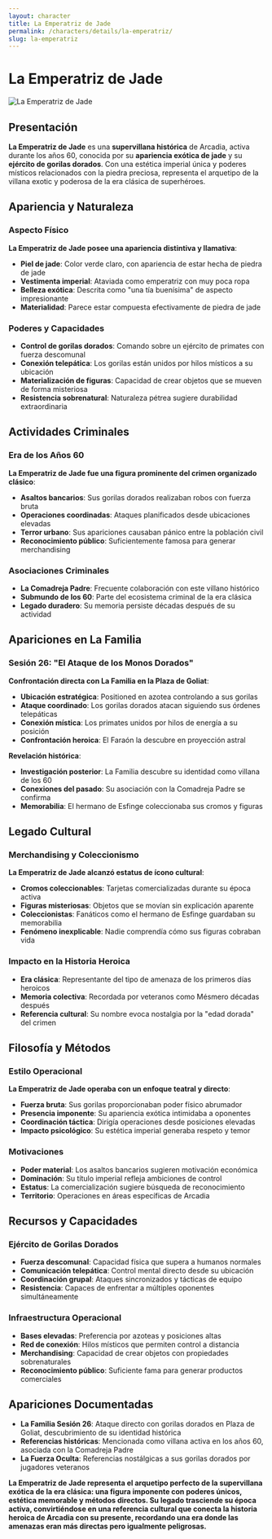 ```yaml
---
layout: character
title: La Emperatriz de Jade
permalink: /characters/details/la-emperatriz/
slug: la-emperatriz
---
```


# La Emperatriz de Jade

<div class="character-image">
<img src="{{ site.baseurl }}/assets/img/characters/\la-emperatriz.png" alt="La Emperatriz de Jade" class="character-portrait">
</div>

## Presentación
**La Emperatriz de Jade** es una **supervillana histórica** de Arcadia, activa durante los años 60, conocida por su **apariencia exótica de jade** y su **ejército de gorilas dorados**. Con una estética imperial única y poderes místicos relacionados con la piedra preciosa, representa el arquetipo de la villana exotic y poderosa de la era clásica de superhéroes.

## Apariencia y Naturaleza

### **Aspecto Físico**
**La Emperatriz de Jade posee una apariencia distintiva y llamativa**:
- **Piel de jade**: Color verde claro, con apariencia de estar hecha de piedra de jade
- **Vestimenta imperial**: Ataviada como emperatriz con muy poca ropa
- **Belleza exótica**: Descrita como "una tía buenísima" de aspecto impresionante
- **Materialidad**: Parece estar compuesta efectivamente de piedra de jade

### **Poderes y Capacidades**
- **Control de gorilas dorados**: Comando sobre un ejército de primates con fuerza descomunal
- **Conexión telepática**: Los gorilas están unidos por hilos místicos a su ubicación
- **Materialización de figuras**: Capacidad de crear objetos que se mueven de forma misteriosa
- **Resistencia sobrenatural**: Naturaleza pétrea sugiere durabilidad extraordinaria

## Actividades Criminales

### **Era de los Años 60**
**La Emperatriz de Jade fue una figura prominente del crimen organizado clásico**:
- **Asaltos bancarios**: Sus gorilas dorados realizaban robos con fuerza bruta
- **Operaciones coordinadas**: Ataques planificados desde ubicaciones elevadas
- **Terror urbano**: Sus apariciones causaban pánico entre la población civil
- **Reconocimiento público**: Suficientemente famosa para generar merchandising

### **Asociaciones Criminales**
- **La Comadreja Padre**: Frecuente colaboración con este villano histórico
- **Submundo de los 60**: Parte del ecosistema criminal de la era clásica
- **Legado duradero**: Su memoria persiste décadas después de su actividad

## Apariciones en La Familia

### **Sesión 26: "El Ataque de los Monos Dorados"**
**Confrontación directa con La Familia en la Plaza de Goliat**:
- **Ubicación estratégica**: Positioned en azotea controlando a sus gorilas
- **Ataque coordinado**: Los gorilas dorados atacan siguiendo sus órdenes telepáticas
- **Conexión mística**: Los primates unidos por hilos de energía a su posición
- **Confrontación heroica**: El Faraón la descubre en proyección astral

**Revelación histórica**:
- **Investigación posterior**: La Familia descubre su identidad como villana de los 60
- **Conexiones del pasado**: Su asociación con la Comadreja Padre se confirma
- **Memorabilia**: El hermano de Esfinge coleccionaba sus cromos y figuras

## Legado Cultural

### **Merchandising y Coleccionismo**
**La Emperatriz de Jade alcanzó estatus de ícono cultural**:
- **Cromos coleccionables**: Tarjetas comercializadas durante su época activa
- **Figuras misteriosas**: Objetos que se movían sin explicación aparente
- **Coleccionistas**: Fanáticos como el hermano de Esfinge guardaban su memorabilia
- **Fenómeno inexplicable**: Nadie comprendía cómo sus figuras cobraban vida

### **Impacto en la Historia Heroica**
- **Era clásica**: Representante del tipo de amenaza de los primeros días heroicos
- **Memoria colectiva**: Recordada por veteranos como Mésmero décadas después
- **Referencia cultural**: Su nombre evoca nostalgia por la "edad dorada" del crimen

## Filosofía y Métodos

### **Estilo Operacional**
**La Emperatriz de Jade operaba con un enfoque teatral y directo**:
- **Fuerza bruta**: Sus gorilas proporcionaban poder físico abrumador
- **Presencia imponente**: Su apariencia exótica intimidaba a oponentes
- **Coordinación táctica**: Dirigía operaciones desde posiciones elevadas
- **Impacto psicológico**: Su estética imperial generaba respeto y temor

### **Motivaciones**
- **Poder material**: Los asaltos bancarios sugieren motivación económica
- **Dominación**: Su título imperial refleja ambiciones de control
- **Estatus**: La comercialización sugiere búsqueda de reconocimiento
- **Territorio**: Operaciones en áreas específicas de Arcadia

## Recursos y Capacidades

### **Ejército de Gorilas Dorados**
- **Fuerza descomunal**: Capacidad física que supera a humanos normales
- **Comunicación telepática**: Control mental directo desde su ubicación
- **Coordinación grupal**: Ataques sincronizados y tácticas de equipo
- **Resistencia**: Capaces de enfrentar a múltiples oponentes simultáneamente

### **Infraestructura Operacional**
- **Bases elevadas**: Preferencia por azoteas y posiciones altas
- **Red de conexión**: Hilos místicos que permiten control a distancia
- **Merchandising**: Capacidad de crear objetos con propiedades sobrenaturales
- **Reconocimiento público**: Suficiente fama para generar productos comerciales

## Apariciones Documentadas
- **La Familia Sesión 26**: Ataque directo con gorilas dorados en Plaza de Goliat, descubrimiento de su identidad histórica
- **Referencias históricas**: Mencionada como villana activa en los años 60, asociada con la Comadreja Padre
- **La Fuerza Oculta**: Referencias nostálgicas a sus gorilas dorados por jugadores veteranos

**La Emperatriz de Jade representa el arquetipo perfecto de la supervillana exótica de la era clásica: una figura imponente con poderes únicos, estética memorable y métodos directos. Su legado trasciende su época activa, convirtiéndose en una referencia cultural que conecta la historia heroica de Arcadia con su presente, recordando una era donde las amenazas eran más directas pero igualmente peligrosas.**